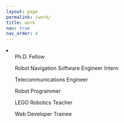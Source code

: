 ```yaml
---
layout: page
permalink: /work/
title: work
nav: true
nav_order: 4
---
```


<li>
  <ul> Ph.D. Fellow </ul>
  <ul> Robot Navigation Software Engineer Intern </ul>
  <ul> Telecommunications Engineer </ul>
  <ul> Robot Programmer </ul>
  <ul> LEGO Robotics Teacher </ul>
  <ul> Web Developer Trainee </ul>
</li>
